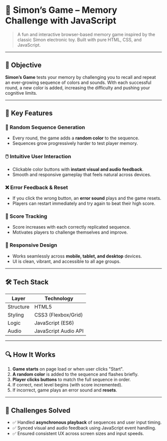 # 🧠 Simon’s Game – Memory Challenge with JavaScript

> A fun and interactive browser-based memory game inspired by the classic Simon electronic toy. Built with pure HTML, CSS, and JavaScript.

---

## 🎯 Objective

**Simon’s Game** tests your memory by challenging you to recall and repeat an ever-growing sequence of colors and sounds. With each successful round, a new color is added, increasing the difficulty and pushing your cognitive limits.

---

## 🚀 Key Features

### 🔁 Random Sequence Generation  
- Every round, the game adds a **random color** to the sequence.  
- Sequences grow progressively harder to test player memory.

### 🖱️ Intuitive User Interaction  
- Clickable color buttons with **instant visual and audio feedback**.  
- Smooth and responsive gameplay that feels natural across devices.

### ❌ Error Feedback & Reset  
- If you click the wrong button, an **error sound** plays and the game resets.  
- Players can restart immediately and try again to beat their high score.

### 🧮 Score Tracking  
- Score increases with each correctly replicated sequence.  
- Motivates players to challenge themselves and improve.

### 📱 Responsive Design  
- Works seamlessly across **mobile, tablet, and desktop** devices.  
- UI is clean, vibrant, and accessible to all age groups.

---

## 🛠️ Tech Stack

| Layer       | Technology            |
|-------------|------------------------|
| Structure   | HTML5                 |
| Styling     | CSS3 (Flexbox/Grid)   |
| Logic       | JavaScript (ES6)      |
| Audio       | JavaScript Audio API  |

---

## 🔍 How It Works

1. **Game starts** on page load or when user clicks "Start".
2. **A random color** is added to the sequence and flashes briefly.
3. **Player clicks buttons** to match the full sequence in order.
4. If correct, next level begins (with score incremented).
5. If incorrect, game plays an error sound and **resets**.

---

## 🧪 Challenges Solved

- ✅ Handled **asynchronous playback** of sequences and user input timing.
- ✅ Synced visual and audio feedback using JavaScript event handling.
- ✅ Ensured consistent UX across screen sizes and input speeds.

